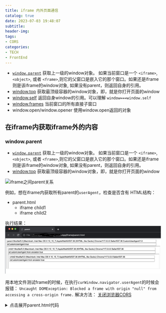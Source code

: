 ```yaml
---
title: iframe 内外页面通信
catalog: true
date: 2023-07-03 19:48:07
subtitle:
header-img:
tags:
- CORS
categories:
- TECH
- FrontEnd
---
```


- [`window.parent`](https://developer.mozilla.org/en-US/docs/Web/API/Window/parent) 获取上一级的window对象。 如果当前窗口是一个 `<iframe>`, `<object>`, 或者 `<frame>`,则它的父窗口是嵌入它的那个窗口。如果还是iframe则是该iframe的window对象, 如果没有parent，则返回自身的引用。
- [window.top](https://developer.mozilla.org/en-US/docs/Web/API/Window/top) 获取最顶级容器的window对象，即，就是你打开页面的window
- [window.self](https://developer.mozilla.org/zh-CN/docs/Web/API/Window/self) 返回自身window的引用。可以理解 `window===window.self`
- [window.frames](https://developer.mozilla.org/zh-CN/docs/Web/API/Window/frames) 当前窗口的所有直接子窗口
- window.open/window.opener 使用window.open返回的对象

## 在iframe内获取iframe外的内容

### window.parent

- [`window.parent`](https://developer.mozilla.org/en-US/docs/Web/API/Window/parent) 获取上一级的window对象。 如果当前窗口是一个 `<iframe>`, `<object>`, 或者 `<frame>`,则它的父窗口是嵌入它的那个窗口。如果还是iframe则是该iframe的window对象, 如果没有parent，则返回自身的引用。
- [window.top](https://developer.mozilla.org/en-US/docs/Web/API/Window/top) 获取最顶级容器的window对象，即，就是你打开页面的window

![iframe之间parent关系](https://p1-juejin.byteimg.com/tos-cn-i-k3u1fbpfcp/fbd94862dba4460d970290261cdf3bf2~tplv-k3u1fbpfcp-zoom-in-crop-mark:4536:0:0:0.awebp?)

例如，想在iframe内获取所有parent的`userAgent`，检查是否含有
HTML结构：

- parent.html
  - iframe    child1
  - iframe    child2

执行结果：![执行结果](https://github.com/CatherineLiyuankun/PictureBed/raw/master/blog/post/iframe%E5%86%85%E5%A4%96%E9%A1%B5%E9%9D%A2%E9%80%9A%E4%BF%A1/iframeUserAgent.png)

用本地文件测试frame的时候，在执行`curWindow.navigator.userAgent`的时候会报错：
`Uncaught DOMException: Blocked a frame with origin "null" from accessing a cross-origin frame.`
解决方法： [关闭浏览器CORS](../iframe-%E5%86%85%E5%A4%96%E9%A1%B5%E9%9D%A2%E9%80%9A%E4%BF%A1.html#%E6%B5%8F%E8%A7%88%E5%99%A8disable-same-origin-policy)

<details>
  <summary>点击展开parent.html代码</summary>
  <p>
```html
<!DOCTYPE html>
<html>
<head>
    <meta charset="UTF-8">
    <title>parent</title>
    <style>
        input {
            width: 97%;
        }

        iframe {
            width: 100%;
        }
    </style>
</head>

<body>
    <script type="text/javascript">
        function setUserAgent(window, customUserAgent) {
            const newUserAgent = `${navigator.userAgent} ${customUserAgent}`;
            // Works on Firefox, Chrome, Opera and IE9+
            if (navigator.__defineGetter__) {
                navigator.__defineGetter__('userAgent', function () {
                    return newUserAgent;
                });
            } else if (Object.defineProperty) {
                Object.defineProperty(navigator, 'userAgent', {
                    get: function () {
                        return newUserAgent;
                    },
                });
            }
            // Works on Safari
            if (window.navigator.userAgent.indexOf(customUserAgent) < 0) {
                const userAgentProp = {
                    get: function () {
                        return newUserAgent;
                    },
                };
                try {
                    Object.defineProperty(window.navigator, 'userAgent', userAgentProp);
                } catch (e) {
                    window.navigator = Object.create(navigator, {
                        userAgent: userAgentProp,
                    });
                }
            }
        }

        setUserAgent(window, 'CustomUserAgent/1.0'); // append CustomUserAgent/1.0 to the original userAgent

        const a = document.createElement('input');
        a.value = 'parent ' + window.navigator.userAgent;
        document.body && document.body.appendChild(a);

        let isCustomUserAgent = window.navigator && window.navigator.userAgent.indexOf('CustomUserAgent') >= 0;
        let curWindow = window;
        // check if window.top equals window, if not, check it's parent
        while (window.top !== curWindow) {
            curWindow = curWindow.parent;
            const newUserAgent = curWindow.navigator.userAgent;
            if (newUserAgent && newUserAgent.indexOf('CustomUserAgent') >= 0) {
                isCustomUserAgent = true;
                break;
            }
        }

        const b = document.createElement('input');
        b.value = 'isCustomUserAgent ' + isCustomUserAgent;
        document.body && document.body.appendChild(b);

    </script>
    <iframe src="child1.html"></iframe>
</body>

</html>
```
  </p>
</details>

<details>
  <summary>点击展开child1.html代码</summary>
  <p>
```html
<!DOCTYPE html>
<html>

<head>
    <meta charset="UTF-8" />
    <title>child1</title>

    <style>
        input {
            width: 97%;
        }

        iframe {
            width: 100%;
        }
    </style>
</head>

<body>
    <!--    我是child1 -->
    <script type="text/javascript">
        const currUserAgent = document.createElement('input');
        currUserAgent.value = 'child1 ' + window.navigator.userAgent;
        document.body && document.body.appendChild(currUserAgent);

        let isCustomUserAgent = window.navigator && window.navigator.userAgent.indexOf('CustomUserAgent') >= 0;
        let curWindow = window;
        let isParentPowerPoint;
        // check if window.top equals window, if not, check it's parent
        try {
            while (window.top !== curWindow) {
                curWindow = curWindow.parent;
                const newUserAgent = curWindow.navigator.userAgent;
                if (newUserAgent && newUserAgent.indexOf('CustomUserAgent') >= 0) {
                    isCustomUserAgent = true;
                    break;
                }
            }
        } catch (error) {
            console.log(error);
        }

        const b = document.createElement('input');
        b.value = 'isCustomUserAgent from ancestor ' + isCustomUserAgent;
        document.body && document.body.appendChild(b);
    </script>

    <iframe src="child2.html"></iframe>

</body>

</html>
```
  </p>
</details>

<details>
  <summary>点击展开child2.html代码</summary>
  <p>
```html
<!DOCTYPE html>
<html>

<head>
    <meta charset="UTF-8" />
    <title>child2</title>
    <style>
        input {
            width: 97%;
        }

        iframe {
            width: 100%;
        }
    </style>
</head>

<body>
    <!--    我是child2 -->
    <script type="text/javascript">
        const currUserAgent = document.createElement('input');
        currUserAgent.value = 'child2 ' + window.navigator.userAgent;
        document.body && document.body.appendChild(currUserAgent);

        let isCustomUserAgent = window.navigator && window.navigator.userAgent.indexOf('CustomUserAgent') >= 0;
        let curWindow = window;
        // check if window.top equals window, if not, check it's parent
        while (window.top !== curWindow) {
            curWindow = curWindow.parent;
            const newUserAgent = curWindow && curWindow.navigator.userAgent;
            if (newUserAgent && newUserAgent.indexOf('CustomUserAgent') >= 0) {
                isCustomUserAgent = true;
                break;
            }
        }

        const b = document.createElement('input');
        b.value = 'isCustomUserAgent from ancestor ' + isCustomUserAgent;
        document.body.appendChild(b);
    </script>
</body>

</html>
```
  </p>
</details>

### 父页面向子页面传递数据by URL

利用location对象的hash值，通过它传递通信数据。在父页面设置`iframe`的`src`后面多加个`data`字符串，然后在子页面中通过某种方式能即时的获取到这儿的data。

## 在iframe外获取iframe里的内容

### 方法一 `contentWindow`和`contentDocument`

- `iframe.contentWindow`可以获取iframe的window对象, [MDN](https://developer.mozilla.org/en-US/docs/Web/API/HTMLIFrameElement/contentWindow)
- `iframe.contentDocument`可以获取iframe的document对象, [MDN](https://developer.mozilla.org/en-US/docs/Web/API/HTMLIFrameElement/contentDocument)。

```javascript
// const iframe = document.getElementById("iframe1");
const iframe = document.querySelector("iframe");

const iContentWindow = iframe.contentWindow;

const idoc = iContentWindow.document;
const iContentDocument = iframe.contentDocument;
const isSameDoc = iframe.contentDocument === iframe.contentWindow.document; // true


console.log("iframe.contentWindow", iContentWindow); // 获取iframe的window对象 iframe.contentWindow
console.log("iframe.contentDocument", iContentDocument);  // 获取iframe的document  iframe.contentDocument
console.log("html", iContentDocument.documentElement); // 获取iframe的html
```

### 方法二 window.frames

结合Name属性，通过window提供的frames获取

- [window.frames](https://developer.mozilla.org/zh-CN/docs/Web/API/Window/frames) 当前窗口的所有直接子窗口

```html
<iframe src ="/index.html" id="ifr1" name="ifr2" scrolling="yes">
  <p>Your browser does not support iframes.</p>
</iframe>
<script type="text/javascript">
    console.log(window.frames['ifr2'].window);
    console.dir(document.getElementById("iframe").contentWindow);
</script>
```

## 跨域通信

### 跨域

[Cross-Origin Resource Sharing (CORS)](https://web.dev/cross-origin-resource-sharing/?utm_source=devtools#preflight-requests-for-complex-http-calls)

CORS的基本原理请看上一篇：
[CORS的基本原理](../HTTP-CORS.html)

为了保证用户信息的安全，95年的时候Netscape公司引进了同源策略，里面的同源指的是三个相同：

- 协议（例如 https， http）
- 端口号（例如 8080,8443，443）
- 域名 (`document.domain`设置为相同的值)

违反了同源策略就会出现跨域问题，主要表现为以下三方面：

- 无法读取cookie、localStorage、indexDB
- DOM无法获得
- ajax请求无法发送

### iframe缺点以及解决方案

缺点:

- iframe会阻塞主页面的Onload事件；要确保在iframe加载完成后再进行操作，如果iframe还未加载完成就开始调用里面的方法或变量，会产生错误；
  - 判断iframe加载完成

```javascript
iframe.onload = function() {
    // TODO
}
```

- 相同域iframe和主页面共享http连接池，所以如果相同域用多个iframe会阻塞加载
  - 解决方案： 动态生成iframe，在主页面加载完成后去生产iframe加载，从而避免阻塞的影响
- iframe 对SEO不友好
  - 解决方案：在广告位以及内部系统等适合的场景中使用iframe
- 如果iframe所链接的是外部页面，因为安全机制不能使用同域名下的通信方式；

### 跨域通信方法一设置`document.domain`

例子：需要用iframe引入一个别人封装好的类似视频播放器的东西。iframe里面有一个全屏的按钮，点击后需要页面让iframe全屏，由于受到同源策略的限制，iframe无法告诉页面全屏。

`document.domain`作用是获取/设置当前文档的原始域部分，同源策略会判断两个文档的原始域是否相同来判断是否跨域。这意味着只要把这个值设置成一样就可以解决跨域问题了。
在此将domain设置为一级域名的值，a页面url为`a.demo.com`，a页面中iframe引用的b页面url为`b.demo.com`，具体设置为`document.domain = 'demo.com'`
设置完之后，在a页面的window上挂载使iframe全屏的方法

- a页面 `a.demo.com`
  - iframe b页面 `b.demo.com`

```javascript
// a页面
window.toggleFullScreen = () => {
    // do something
}
```

在b页面上可以直接获取到a页面的window对象并直接调用

```javascript
// b页面
window.parent.toggleFullScreen()
```

但是这个值的设置也有一定限制，只能设置为当前文档的上一级域或者是跟该文档的URL的domain一致的值。如url为`a.demo.com`，那domain就只能设置为`demo.com`或者`a.demo.com`。因此，设置domain的方法只能用于解决**主域相同而子域不同**的情况。

### 跨域通信方法二使用中间页面

我们还可以使用一个与a页面同域名但不同路由的c页面作为中间页面，b页面加载c页面，c页面调用a页面的方法，从而实现b页面调用a页面的方法。
在a页面的node层新开一个路由，此路由加载一个c页面作为中间页面，c页面的url为a.demo.com/c。c页面只是一个简单的html页面，在window的onload事件上调用了a页面的方法。

- a页面 `a.demo.com`
  - iframe b页面
    - iframe c页面 【中间页`a.demo.com/c`】(与a页面同域名但不同路由, c页面调用a页面的方法，从而实现b页面调用a页面的方法)

由于c页面和a页面是符合同源策略的，所以可以避开跨域问题，执行全屏的方法。

```html
<!-- c页面 -->
<!DOCTYPE html>
<html lang="en">
<head>
    <meta charset="UTF-8">
    <title></title>
</head>
<body>
    <script>
        window.onload = function () {
            parent.parent.toggleFullScreen();
        }
    </script>
</body>
</html>
```

由于c页面和a页面是符合同源策略的，所以可以避开跨域问题，执行全屏的方法。

### 跨域通信方法三`window.postMessage`

[window.postMessage方法可以安全地实现跨源通信](https://developer.mozilla.org/zh-CN/docs/Web/API/Window/postMessage)，写明目标窗口的协议、主机地址或端口就可以发信息给它。

- a页面 `a.demo.com`
  - iframe b页面 `b.demo.com`

```javascript
// b页面
parent.postMessage(
    value,
    "http://a.demo.com"
);
```

```javascript
// a页面
window.addEventListener("message", function( event ) {
    // 为了安全，收到信息后要检测下event.origin判断是否要收信息的窗口发过来的。
    if (event.origin !== 'http://b.demo.com') return;
    toggleFullScreen()
 });
```

#### 兼容性

需要注意的是postMessage API中的message在ie8/ie9等一些低版本浏览器中，中是不支持除String以外的其他类型时（因为不支持结构化克隆算法），所以，如果要兼容低版本ie，需要通过JSON.strigify以及JSON.parse去发送和接受。

### Fix CORS

[Disable CORS limit](../HTTP-CORS-disable.html)

用本地文件测试frame的时候，在执行`curWindow.navigator.userAgent`的时候会报错：
`Uncaught DOMException: Blocked a frame with origin "null" from accessing a cross-origin frame.`

原因是浏览器默认开启了CORS的安全保护，不允许iframe跨域获取一些值。

关闭同源策略 (CORS) 只会影响您的浏览器。此外，在浏览器中禁用同源安全设置会允许任何网站访问跨源资源，这是非常危险的，只能用于开发目的。现在，只有 `window.postMessage()` 才是`frame/iframe` 之间交互的最佳方式。

#### 解决方案1 关闭浏览器CORS limit [临时解决]

参考 [Disable same origin policy in Chrome](https://stackoverflow.com/questions/3102819/disable-same-origin-policy-in-chrome)， 命令行加参数`--disable-web-security`打开chrome浏览器

```bash
# Mac Chrome
open /Applications/Google\ Chrome.app --args --user-data-dir="/const/tmp/Chrome dev session" --disable-web-security
# Mac Chrome Canary
#open /Applications/Google\ Chrome\ Canary.app --args --user-data-dir="/const/tmp/Chrome dev session" --disable-web-security

# For Linux run:
$ google-chrome --disable-web-security

# For Windows go into the command prompt and go into the folder where Chrome.exe is and type
chrome.exe --disable-web-security
```

#### 解决方案2 Extensions “xampp” or “Live Server” [临时解决]

You could solve it by installing xampp and moving all files to htdocs or using an extension like “Xampp”.

#### 解决方案3 try-catch [跨域时无法获取想要的值，只是不抛错]

```javascript
// iframe 内的javascript
    try {
        const parent = window.parent && window.parent.navigator;
    } catch (error) {
        console.warn(`Error - ${error}`);
    }
```

#### 解决方案4 `window.postMessage()` [终极解决]

同源策略可防止脚本访问不同源的网站内容，您可以使用 `window.postMessage()` 安全地在 Window 对象之间实现跨源通信。

```javascript
postMessage(message,targetOrigin)
postMessage(message,targetOrigin, [transfer])
```

## 参考文章

- [JS对Iframe内外页面进行操作](https://juejin.cn/post/7017740414060855310)
- [iframe跨域的几种常用方法](https://juejin.cn/post/6844903831973675015)
- [Web前端之iframe详解](https://zhuanlan.zhihu.com/p/168764040)
- [Iframe父子窗口通信](https://juejin.cn/post/6961791208876146718)
- [MDN Window.parent](https://developer.mozilla.org/en-US/docs/Web/API/Window/parent)
- [Disable same origin policy in Chrome](https://stackoverflow.com/questions/3102819/disable-same-origin-policy-in-chrome)
- [不同源iframe跨域问题（window.postMessage）](https://blog.csdn.net/weixin_43959024/article/details/118152348)
